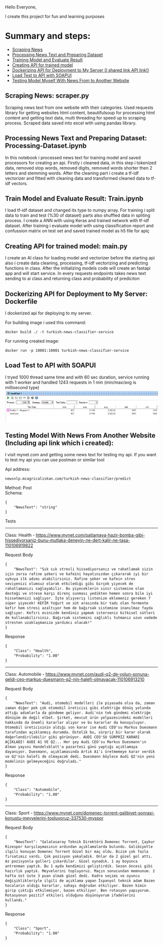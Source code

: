 Hello Everyone,

I create this project for fun and learning purposes

# Summary and steps: 

- [Scraping News](#scraping-news-scraperpy)
- [Processing News Text and Preparing Dataset](#processing-news-text-and-preparing-dataset-processing-datasetipynb)
- [Training Model and Evaluate Result](#train-model-and-evaluate-result-trainipynb)
- [Creating API for trained model](#creating-api-for-trained-model-mainpy)
- [Dockerizing API for Deployment to My Server (I shared link API link!)](#dockerizing-api-for-deployment-to-my-server-dockerfile)
- [Load Test to API with SOAPUI](#load-test-to-api-with-soapui)
- [Testing Model Myself With News From to Another Website](#testing-model-with-news-from-another-website-including-api-link-which-i-created)

## Scraping News: scraper.py
Scraping news text from one website with their categories. Used requests library for getting websites html content, beautifulsoup for processing html content and getting text data, multi threading for speed up to scraping process. Scraped data saved into excel with using pandas library.
## Processing News Text and Preparing Dataset: Processing-Dataset.ipynb
In this notebook i processed news text for training model and saved processors for creating an api. Firstly i cleaned data, in this step i tokenized data, removed stop words, removed digits, removed words shorter then 2 letters and stemming words. After the cleaning part i create a tf-idf vectorizer and fitted with cleaning data and transformed cleaned data to tf-idf vectors.
## Train Model and Evaluate Result: Train.ipynb
I load tf-idf dataset and changed its type to numpy array. For training i split data to train and test (%30 of dataset) parts also shuffled data in spliting process.
I create a ANN with using Keras and trained network with tf-idf dataset. After training i evaluate model with using classification report and confussion matrix on test set and saved trained model as h5 file for apiç
## Creating API for trained model: main.py
I create an AI class for loading model and vectorizer before the starting api also i create data cleaning, processing, tf-idf vectorizing and predicting functions in class.
After the initializing models code will create an fastapi app and will start service. In every requests endpoints takes news text sending to ai class and returning class and probability of prediciton 
## Dockerizing API for Deployment to My Server: Dockerfile
I dockerized api for deploying to my server. 

For building image i used this command:
```
docker build ./ -t turkish-news-classifier-service
```

For running created image: 
```
docker run -p 10001:10001 turkish-news-classifier-service
```

## Load Test to API with SOAPUI
I tryed 1000 thread same time and with 60 sec duration, service running with 1 worker and handled 1243 requests in 1 min (min/max/avg is millisecond type)
![Load Test](https://github.com/mcagricaliskan/turkish-news-classification/blob/master/README/Screenshot%202022-02-27%20233123.png?raw=true)

## Testing Model With News From Another Website (Including api link which i created):

I visit mynet.com and getting some news text for testing my api.
If you want to test my api you can use postman or similar tool

Api address: 
```
newsnlp.mcagricaliskan.com/turkish-news-classifier/predict
```
Method: Post </br>
Schema: 
```
{
    "NewsText": "string"
}
```

Tests

------
Class: Health - https://www.mynet.com/patlamaya-hazir-bomba-gibi-hissediyorsaniz-bunu-mutlaka-deneyin-ne-dert-kalir-ne-tasa-110106919822 

Request Body
```
{
	"NewsText": "Sık sık stresli hissediyorsanız ve rahatlamak sizin için zorsa rafine şekeri ve kafeini hayatınızdan çıkararak iyi bir uykuya ilk adımı atabilirsiniz. Rafine şeker ve kafein stres seviyenizi olumsuz olarak etkilediği gibi birçok yiyecek de rahatlamanızı sağlayabilir. Bu yiyeceklerin sinir sistemine olan desteği ve strese karşı direnç sunması yedikten hemen sonra bile iyi hissetmenizi sağlıyor. İşte alışveriş listenize eklemeniz gereken 7 süper yiyecek! KEFİR Yoğurt ve süt arasında bir tadı olan fermente kefir hem stresi azaltıyor hem de bağırsak sistemine inanılmaz fayda sağlıyor. Kefiri evinizde kendiniz yapmak isterseniz bitkisel sütleri de kullanabilirsiniz. Bağırsak sistemini sağlıklı tutmanız uzun vadede stresten uzaklaşmanıza yardımcı olacak!"
}
```
Response
```
{
    "Class": "Health",
    "Probability": "1.00"
}
```
------

Class: Automobile - https://www.mynet.com/audi-q2-de-yolun-sonuna-geldi-ceo-markus-duesmann-q2-nin-halefi-olmayacak-110106913210

Request Body
```
{
    "NewsText": "Audi, otomobil modelleri ile piyasada olsa da, zaman zaman diğer pek çok otomobil üreticisi gibi elektriğe dönüş yolunda attığı adımlarla da gündeme geliyor. Audi'nin tek gündemi elektriğe dönüşüm de değil elbet. Şirket, mevcut ürün yelpazesindeki modelleri hakkında da önemli kararlar alıyor ve bu kararlar da konuşuluyor. Otomobil üreticisinin aldığı son karar ise Audi CEO'su Markus Duesmann tarafından açıklanmış durumda. Üstelik bu, sürpriz bir karar olarak değerlendirilebilir gibi görünüyor. AUDI CEO'SU SÜRPRİZ KARARI AÇIKLADI! AUDI A1 VE Q2... Her şey Audi CEO'su Markus Duesmann'ın Alman yayını Handelsblatt'a pazartesi günü yaptığı açıklamaya dayanıyor. Duesmann, açıklamasında Artık A1'i üretmemeye karar verdik ve Q2'nin halefi de olmayacak dedi. Duesmann böylece Audi Q2'nin yeni modelinin gelmeyeceğini doğruladı."
}
```
Response
```
{
    "Class": "Automobile",
    "Probability": "1.00"
}
```
------

Class: Sport - https://www.mynet.com/domenec-torrent-galibiyet-sonrasi-konustu-meyvelerini-topluyoruz-337530-myspor

Request Body
```
{
    "NewsText": "Galatasaray Teknik Direktörü Domenec Torrent, Çaykur Rizespor karşılaşmasının ardından açıklamalarda bulundu. Galibiyetle ilgili konuşan Domenec Torrent Güzel bir maç oldu. Bizim çok fazla fırsatımız vardı. Çok pozisyon yakaladık. Onlar da 2 güzel gol attı. Az pozisyonla golleri çıkardılar. Güzel oynadık. 1 ay boyunca antrenman yaptık. Bu 1 ayda kendimizi geliştirdik. Sezon öncesi gibi hazırlık yaptık. Meyvelerini topluyoruz. Maçın sonucundan memnunum. 2 hafta üst üste 3 puan almak güzel dedi. Kadro seçimi ve oyuncu değişiklikleriyle ilgili de açıklama yapan İspanyol teknik adam Bazen hocaların aldığı kararlar, sahayı doğrudan etkiliyor. Bazen kimin girip çıktığı etkilemiyor, bazen etkiliyor. Ben rotasyon yapıyorum. Rotasyonun pozitif etkileri olduğunu düşünüyorum ifadelerini kullandı."
}
```
Response
```
{
    "Class": "Sport",
    "Probability": "1.00"
}
```